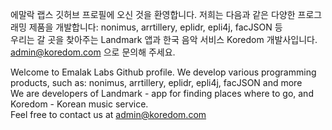 에말락 랩스 깃허브 프로필에 오신 것을 환영합니다. 저희는 다음과 같은 다양한 프로그래밍 제품을 개발합니다: nonimus, arrtillery, eplidr, epli4j, facJSON 등  
우리는 갈 곳을 찾아주는 Landmark 앱과 한국 음악 서비스 Koredom 개발사입니다.  
admin@koredom.com 으로 문의해 주세요. 



Welcome to Emalak Labs Github profile. We develop various programming products, such as: nonimus, arrtillery, eplidr, epli4j, facJSON and more  
We are developers of Landmark - app for finding places where to go, and Koredom - Korean music service.   
Feel free to contact us at admin@koredom.com  
